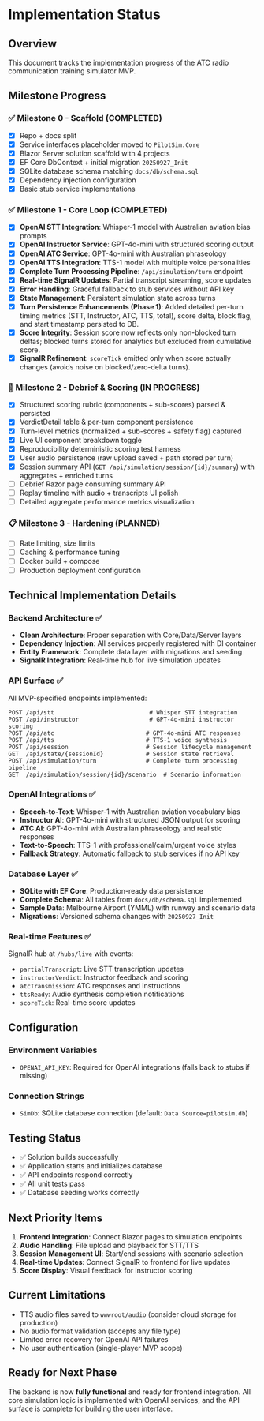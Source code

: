 # Implementation Status

## Overview

This document tracks the implementation progress of the ATC radio communication training simulator MVP.

## Milestone Progress

### ✅ Milestone 0 - Scaffold (COMPLETED)

- [x] Repo + docs split
- [x] Service interfaces placeholder moved to `PilotSim.Core`
- [x] Blazor Server solution scaffold with 4 projects
- [x] EF Core DbContext + initial migration `20250927_Init`
- [x] SQLite database schema matching `docs/db/schema.sql`
- [x] Dependency injection configuration
- [x] Basic stub service implementations

### ✅ Milestone 1 - Core Loop (COMPLETED)

- [x] **OpenAI STT Integration**: Whisper-1 model with Australian aviation bias prompts
- [x] **OpenAI Instructor Service**: GPT-4o-mini with structured scoring output
- [x] **OpenAI ATC Service**: GPT-4o-mini with Australian phraseology
- [x] **OpenAI TTS Integration**: TTS-1 model with multiple voice personalities
- [x] **Complete Turn Processing Pipeline**: `/api/simulation/turn` endpoint
- [x] **Real-time SignalR Updates**: Partial transcript streaming, score updates
- [x] **Error Handling**: Graceful fallback to stub services without API key
- [x] **State Management**: Persistent simulation state across turns
- [x] **Turn Persistence Enhancements (Phase 1)**: Added detailed per-turn timing metrics (STT, Instructor, ATC, TTS, total), score delta, block flag, and start timestamp persisted to DB.
- [x] **Score Integrity**: Session score now reflects only non-blocked turn deltas; blocked turns stored for analytics but excluded from cumulative score.
- [x] **SignalR Refinement**: `scoreTick` emitted only when score actually changes (avoids noise on blocked/zero-delta turns).

### 🔄 Milestone 2 - Debrief & Scoring (IN PROGRESS)

- [x] Structured scoring rubric (components + sub-scores) parsed & persisted
- [x] VerdictDetail table & per-turn component persistence
- [x] Turn-level metrics (normalized + sub-scores + safety flag) captured
- [x] Live UI component breakdown toggle
- [x] Reproducibility deterministic scoring test harness
- [x] User audio persistence (raw upload saved + path stored per turn)
- [x] Session summary API (`GET /api/simulation/session/{id}/summary`) with aggregates + enriched turns
- [ ] Debrief Razor page consuming summary API
- [ ] Replay timeline with audio + transcripts UI polish
- [ ] Detailed aggregate performance metrics visualization

### 📋 Milestone 3 - Hardening (PLANNED)

- [ ] Rate limiting, size limits
- [ ] Caching & performance tuning
- [ ] Docker build + compose
- [ ] Production deployment configuration

## Technical Implementation Details

### Backend Architecture ✅

- **Clean Architecture**: Proper separation with Core/Data/Server layers
- **Dependency Injection**: All services properly registered with DI container
- **Entity Framework**: Complete data layer with migrations and seeding
- **SignalR Integration**: Real-time hub for live simulation updates

### API Surface ✅

All MVP-specified endpoints implemented:

```text
POST /api/stt                           # Whisper STT integration
POST /api/instructor                    # GPT-4o-mini instructor scoring
POST /api/atc                          # GPT-4o-mini ATC responses
POST /api/tts                          # TTS-1 voice synthesis
POST /api/session                      # Session lifecycle management
GET  /api/state/{sessionId}            # Session state retrieval
POST /api/simulation/turn              # Complete turn processing pipeline
GET  /api/simulation/session/{id}/scenario  # Scenario information
```

### OpenAI Integrations ✅

- **Speech-to-Text**: Whisper-1 with Australian aviation vocabulary bias
- **Instructor AI**: GPT-4o-mini with structured JSON output for scoring
- **ATC AI**: GPT-4o-mini with Australian phraseology and realistic responses
- **Text-to-Speech**: TTS-1 with professional/calm/urgent voice styles
- **Fallback Strategy**: Automatic fallback to stub services if no API key

### Database Layer ✅

- **SQLite with EF Core**: Production-ready data persistence
- **Complete Schema**: All tables from `docs/db/schema.sql` implemented
- **Sample Data**: Melbourne Airport (YMML) with runway and scenario data
- **Migrations**: Versioned schema changes with `20250927_Init`

### Real-time Features ✅

SignalR hub at `/hubs/live` with events:

- `partialTranscript`: Live STT transcription updates
- `instructorVerdict`: Instructor feedback and scoring
- `atcTransmission`: ATC responses and instructions
- `ttsReady`: Audio synthesis completion notifications
- `scoreTick`: Real-time score updates

## Configuration

### Environment Variables

- `OPENAI_API_KEY`: Required for OpenAI integrations (falls back to stubs if missing)

### Connection Strings

- `SimDb`: SQLite database connection (default: `Data Source=pilotsim.db`)

## Testing Status

- ✅ Solution builds successfully
- ✅ Application starts and initializes database
- ✅ API endpoints respond correctly
- ✅ All unit tests pass
- ✅ Database seeding works correctly

## Next Priority Items

1. **Frontend Integration**: Connect Blazor pages to simulation endpoints
2. **Audio Handling**: File upload and playback for STT/TTS
3. **Session Management UI**: Start/end sessions with scenario selection
4. **Real-time Updates**: Connect SignalR to frontend for live updates
5. **Score Display**: Visual feedback for instructor scoring

## Current Limitations

- TTS audio files saved to `wwwroot/audio` (consider cloud storage for production)
- No audio format validation (accepts any file type)
- Limited error recovery for OpenAI API failures
- No user authentication (single-player MVP scope)

## Ready for Next Phase

The backend is now **fully functional** and ready for frontend integration. All core simulation logic is implemented with OpenAI services, and the API surface is complete for building the user interface.

